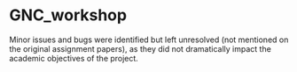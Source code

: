 # GNC_workshop
Minor issues and bugs were identified but left unresolved (not mentioned on the original assignment papers), as they did not dramatically impact the academic objectives of the project.
